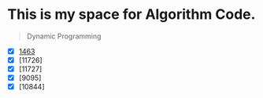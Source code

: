 # This is my space for Algorithm Code.


>Dynamic Programming 

- [x] [1463](https://github.com/namelessing/hello-world/1463.cpp/)
- [x] [11726]
- [x] [11727]
- [x] [9095]
- [x] [10844]
